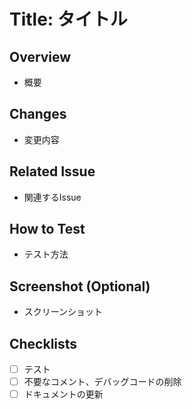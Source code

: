 # Title: タイトル

## Overview
- 概要

## Changes
- 変更内容

## Related Issue
- 関連するIssue

## How to Test
- テスト方法

## Screenshot (Optional)
- スクリーンショット

## Checklists
- [ ] テスト
- [ ] 不要なコメント、デバッグコードの削除
- [ ] ドキュメントの更新
